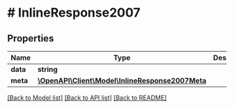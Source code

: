 # # InlineResponse2007

## Properties

Name | Type | Description | Notes
------------ | ------------- | ------------- | -------------
**data** | **string** |  | [optional] 
**meta** | [**\OpenAPI\Client\Model\InlineResponse2007Meta**](InlineResponse2007Meta.md) |  | [optional] 

[[Back to Model list]](../../README.md#documentation-for-models) [[Back to API list]](../../README.md#documentation-for-api-endpoints) [[Back to README]](../../README.md)


